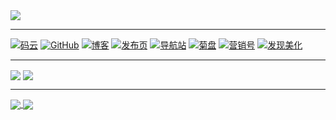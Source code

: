 <img src="https://gitee.com/ifwlzs/img/raw/master/img/IMG_20170624_001814.jpg">

---

[![码云](https://img.shields.io/badge/码云-ifwlzs-46954A)](https://gitee.com/ifwlzs)
[![GitHub](https://img.shields.io/badge/GitHub-ifwlzs-46954A)](https://github.com/ifwlzs)
[![博客](https://img.shields.io/badge/博客-菊博-0AA687)](https://ifwlzs.github.io)
[![发布页](https://img.shields.io/badge/发布页-菊汇-0AA687)](https://ifwlzs.github.io/show-ss-ak)
[![导航站](https://img.shields.io/badge/导航-菊搜-0AA687)](https://ifwlzs.github.io/ss)
[![菊盘](https://img.shields.io/badge/网站-菊盘-0AA687)](https://ifwlzs.github.io/toPan)
[![营销号](https://img.shields.io/badge/工具-营销号文章生成-488FB3)](https://ifwlzs.github.io/createYXHcopy)
[![发现美化](https://img.shields.io/badge/工具-[阅读]APP美化发现-488FB3)](https://ifwlzs.github.io/YueDuBackup/tool)

---

<img align="center" src="https://github-readme-stats.vercel.app/api?username=ifwlzs&theme=gotham&show_icons=true" />
<img align="center" src="https://github-readme-stats.vercel.app/api/top-langs/?username=ifwlzs&theme=gotham&show_icons=true&card_width=300" />

---

<a href="https://github.com/ifwlzs/YueDuBackup">
  <img align="center" src="https://github-readme-stats.vercel.app/api/pin/?username=ifwlzs&repo=YueDuBackup&theme=gotham&show_icons=true&show_owner=true" />
</a>

<a href="https://github.com/ifwlzs/tampermonkeyScript">
  <img align="center" src="https://github-readme-stats.vercel.app/api/pin/?username=ifwlzs&repo=tampermonkeyScript&theme=gotham&show_icons=true&show_owner=true" />
</a>







